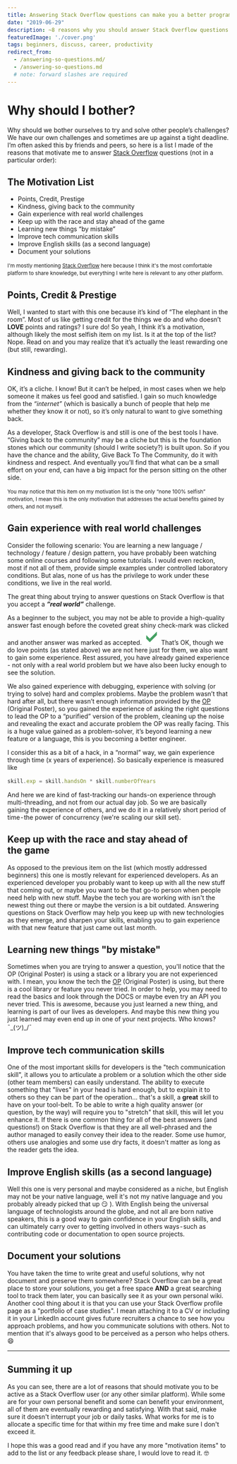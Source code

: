 ```yaml
---
title: Answering Stack Overflow questions can make you a better programmer
date: "2019-06-29"
description: ~8 reasons why you should answer Stack Overflow questions
featuredImage: './cover.png'
tags: beginners, discuss, career, productivity
redirect_from:
  - /answering-so-questions.md/
  - /answering-so-questions.md
  # note: forward slashes are required
---
```


# Why should I bother?
Why should we bother ourselves to try and solve other people’s challenges? We have our own challenges and sometimes are up against a tight deadline. I’m often asked this by friends and peers, so here is a list I made of the reasons that motivate me to answer [Stack Overflow](https://stackoverflow.com/) questions (not in a particular order):


## The Motivation List
- Points, Credit, Prestige
- Kindness, giving back to the community 
- Gain experience with real world challenges
- Keep up with the race and stay ahead of the game
- Learning new things “by mistake”
- Improve tech communication skills
- Improve English skills (as a second language)
- Document your solutions

<small>I'm mostly mentioning [Stack Overflow](https://stackoverflow.com/) here because I think it's the most comfortable platform to share knowledge, but everything I write here is relevant to any other platform. </small>

## Points, Credit & Prestige
Well, I wanted to start with this one because it’s kind of “The elephant in the room”. Most of us like getting credit for the things we do and who doesn’t **LOVE** points and ratings? I sure do!
So yeah, I think it’s a motivation, although likely the most selfish item on my list. Is it at the top of the list? Nope. Read on and you may realize that it’s actually the least rewarding one (but still, rewarding).


## Kindness and giving back to the community
OK, it’s a cliche. I know! But it can’t be helped, in most cases when we help someone it makes us feel good and satisfied. I gain so much knowledge from the _“internet”_ (which is basically a bunch of people that help me whether they know it or not), so it’s only natural to want to give something back.

As a developer, Stack Overflow is and still is one of the best tools I have.
“Giving back to the community” may be a cliche but this is the foundation stones which our community (should I write society?) is built upon. 
So if you have the chance and the ability, Give Back To The Community, do it with kindness and respect. And eventually you’ll find that what can be a small effort on your end, can have a big impact for the person sitting on the other side.

<small>You may notice that this item on my motivation list is the only “none 100% selfish” motivation, I mean this is the only motivation that addresses the actual benefits gained by others, and not myself.</small>

## Gain experience with real world challenges
Consider the following scenario: You are learning a new language / technology / feature / design pattern, you have probably been watching some online courses and following some tutorials. I would even reckon, most if not all of them, provide simple examples under controlled laboratory conditions. But alas, none of us has the privilege to work under these conditions, we live in the real world.

The great thing about trying to answer questions on Stack Overflow is that you accept a **_”real world”_** challenge.

As a beginner to the subject, you may not be able to provide a high-quality answer fast enough before the coveted great shiny check-mark was clicked
and another answer was marked as accepted. 
![stack overflow's accept an answer check mark symbol](./checkmark.png)
That’s OK, though we do love points (as stated above) we are not here just for them, we also want to gain some experience. Rest assured, you have already gained experience - not only with a real world problem but we have also been lucky enough to see the solution.

We also gained experience with debugging, experience with solving (or trying to solve) hard and complex problems. Maybe the problem wasn’t that hard after all, but there wasn’t enough information provided by the [OP](https://meta.stackoverflow.com/questions/253162/what-is-an-op-when-referring-to-stack-exchange) (Original Poster), so you gained the experience of asking the right questions to lead the OP to a “purified” version of the problem, cleaning up the noise and revealing the exact and accurate problem the OP was really facing. This is a huge value gained as a problem-solver, it’s beyond learning a new feature or a language, this is you becoming a better engineer.
  
I consider this as a bit of a hack, in a “normal” way, we gain experience through time (x years of experience). So basically experience is measured like

```jsx
skill.exp = skill.handsOn * skill.numberOfYears
```

And here we are kind of fast-tracking our hands-on experience through multi-threading, and not from our actual day job. So we are basically gaining the experience of others, and we do it in a relatively short period of time - the power of concurrency (we're scaling our skill set).

## Keep up with the race and stay ahead of the game
As opposed to the previous item on the list (which mostly addressed beginners) this one is mostly relevant for experienced developers. As an experienced developer you probably want to keep up with all the new stuff that coming out, or maybe you want to be that go-to person when people need help with new stuff. Maybe the tech you are working with isn't the newest thing out there or maybe the version is a bit outdated.
Answering questions on Stack Overflow may help you keep up with new technologies as they emerge, and sharpen your skills, enabling you to gain experience with that new feature that just came out last month.

## Learning new things "by mistake"
Sometimes when you are trying to answer a question, you'll notice that the OP (Original Poster) is using a stack or a library you are not experienced with. I mean, you know the tech the [OP](https://meta.stackoverflow.com/questions/253162/what-is-an-op-when-referring-to-stack-exchange) (Original Poster) is using, but there is a cool library or feature you never tried. In order to help, you may need to read the basics and look through the DOCS or maybe even try an API you never tried.
This is awesome, because you just learned a new thing, and learning is part of our lives as developers. And maybe this new thing you just learned may even end up in one of your next projects. Who knows?  ¯\_(ツ)_/¯

## Improve tech communication skills
One of the most important skills for developers is the "tech communication skill", it allows you to articulate a problem or a solution which the other side (other team members) can easily understand. The ability to execute something that "lives" in your head is hard enough, but to explain it to others so they can be part of the operation… that's a skill, a **great** skill to have on your tool-belt.
To be able to write a high quality answer (or question, by the way) will require you to "stretch" that skill, this will let you enhance it.
If there is one common thing for all of the best answers (and questions!) on Stack Overflow is that they are all well-phrased and the author managed to easily convey their idea to the reader. Some use humor, others use analogies and some use dry facts, it doesn't matter as long as the reader gets the idea. 

## Improve English skills (as a second language)
Well this one is very personal and maybe considered as a niche, but English may not be your native language, well it's not my native language and you probably already picked that up :smirk: ). With English being the universal language of technologists around the globe, and not all are born native speakers, this is a good way to gain confidence in your English skills, and can ultimately carry over to getting involved in others ways - such as contributing code or documentation to open source projects.

## Document your solutions
You have taken the time to write great and useful solutions, why not document and preserve them somewhere? Stack Overflow can be a great place to store your solutions, you get a free space **AND** a great searching tool to track them later, you can basically see it as your own personal wiki.
Another cool thing about it is that you can use your Stack Overflow profile page as a "portfolio of case studies". I mean attaching it to a CV or including it in your LinkedIn account gives future recruiters a chance to see how you approach problems, and how you communicate solutions with others. Not to mention that it's always good to be perceived as a person who helps others. :smile:  

---
## Summing it up
As you can see, there are a lot of reasons that should motivate you to be active as a Stack Overflow user (or any other similar platform).
While some are for your own personal benefit and some can benefit your environment, all of them are eventually rewarding and satisfying.
With that said, make sure it doesn't interrupt your job or daily tasks. What works for me is to allocate a specific time for that within my free time and make sure I don't exceed it.

I hope this was a good read and if you have any more "motivation items" to add to the list or any feedback please share, I would love to read it. 🤓
